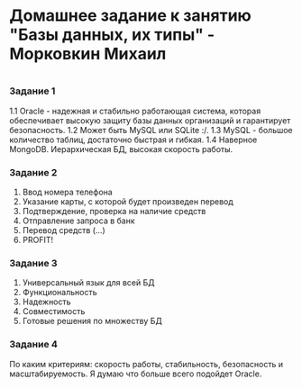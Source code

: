 # Домашнее задание к занятию "Базы данных, их типы" - Морковкин Михаил
#
### Задание 1
1.1 Oracle - надежная и стабильно работающая система, которая обеспечивает высокую защиту базы данных организаций и гарантирует безопасность.
1.2 Может быть MySQL или SQLite :/. 
1.3 MySQL - большое количество таблиц, достаточно быстрая и гибкая.
1.4 Наверное MongoDB. Иерархическая БД, высокая скорость работы.

### Задание 2
1. Ввод номера телефона
2. Указание карты, с которой будет произведен перевод
3. Подтверждение, проверка на наличие средств
4. Отправление запроса в банк
5. Перевод средств (...)
6. PROFIT!

### Задание 3
1. Универсальный язык для всей БД
2. Функциональность
3. Надежность
4. Совместимость
5. Готовые решения по множеству БД

### Задание 4
По каким критериям: скорость работы, стабильность, безопасность и масштабируемость. Я думаю что больше всего подойдет Oracle.

